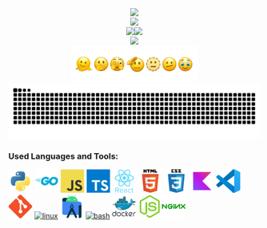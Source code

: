 <div align="center"><img src="https://github-readme-stats.vercel.app/api?username=whonion&amp;show_icons=true&amp;theme=lightowl)"/></br><img src="https://github-readme-streak-stats.herokuapp.com?user=whonion&amp;theme=lightowl&amp;date_format=M%20j%5B%2C%20Y%5D"/></br><img src="https://github-profile-summary-cards.vercel.app/api/cards/most-commit-language?username=whonion&theme=transparent"/><img src="https://github-profile-summary-cards.vercel.app/api/cards/repos-per-language?username=whonion&theme=transparent"/></br><img src="https://komarev.com/ghpvc/?username=whonion&color=brightgreen" height="50"/></br><img src="https://raw.githubusercontent.com/whonion/whonion/main/emoji_back.png" width="50%" height="50%"/></div>
<img src="https://github.com/whonion/whonion/blob/output/github-contribution-grid-snake.svg">
<h3 align="left">Used Languages and Tools:</h3>
<p align="left"><a title="Python" href="https://python.org/" target="_blank"><img src="https://raw.githubusercontent.com/devicons/devicon/master/icons/python/python-original.svg" alt="python" width="48" height="48" /></a>&nbsp;<a title="GoLang" href="https://go.dev" target="_blank" rel="noreferrer"><img src="https://raw.githubusercontent.com/devicons/devicon/master/icons/go/go-original-wordmark.svg" alt="go" width="48" height="48" /></a>&nbsp;<a title="JavaScript" href="https://developer.mozilla.org/en-US/docs/Web/JavaScript" target="_blank" rel="noreferrer"><img src="https://raw.githubusercontent.com/devicons/devicon/master/icons/javascript/javascript-original.svg" alt="javascript" width="48" height="48" /></a>&nbsp;<a title="TypeScript" href="https://typescriptlang.org/" target="_blank" rel="noreferrer"><img src="https://raw.githubusercontent.com/devicons/devicon/master/icons/typescript/typescript-original.svg" alt="typescript" width="48" height="48" /></a>&nbsp;<a href="https://reactjs.org/" target="_blank" rel="noopener noreferrer"><img src="https://raw.githubusercontent.com/devicons/devicon/master/icons/react/react-original-wordmark.svg" alt="react" width="48" height="48" /></a>&nbsp;<a href="https://www.w3.org/html/" target="_blank" rel="noopener noreferrer"><img src="https://raw.githubusercontent.com/devicons/devicon/master/icons/html5/html5-original-wordmark.svg" alt="html5" width="48" height="48" /></a>&nbsp;<a href="https://www.w3schools.com/css/" target="_blank" rel="noopener noreferrer"><img src="https://raw.githubusercontent.com/devicons/devicon/master/icons/css3/css3-original-wordmark.svg" alt="css3" width="48" height="48" /></a>&nbsp;<a title="Kotlin" href="https://kotlinlang.org/" target="_blank" rel="noreferrer"><img src="https://raw.githubusercontent.com/devicons/devicon/master/icons/kotlin/kotlin-original.svg" alt="kotlin" width="48" height="48" /></a>&nbsp;<a title="VCCode" href="https://code.visualstudio.com/" target="_blank"><img src="https://raw.githubusercontent.com/devicons/devicon/master/icons/vscode/vscode-original.svg" alt="vccode" width="48" height="48" /></a>&nbsp;<a title="Git" href="https://git-scm.com/" target="_blank"><img src="https://raw.githubusercontent.com/devicons/devicon/master/icons/git/git-original.svg" alt="Git" width="48" height="48" /></a>&nbsp;<a title="Linux" href="https://linux.org/" target="_blank" rel="noopener noreferrer"><img src="https://avatars.githubusercontent.com/u/4604537?s=64&amp;v=4" alt="linux" width="48" height="48" /></a>&nbsp;<a title="Android Studio" href="https://developer.android.com/studio" target="_blank" rel="noreferrer"><img src="https://raw.githubusercontent.com/devicons/devicon/master/icons/androidstudio/androidstudio-original.svg" alt="Android Studio" width="48" height="48" /></a>&nbsp;<a title="Shell" href="https://www.gnu.org/software/bash/" target="_blank" rel="noreferrer"><img src="https://www.vectorlogo.zone/logos/gnu_bash/gnu_bash-icon.svg" alt="bash" width="48" height="48" /></a> <a title="Docker" href="https://docker.com/" target="_blank" rel="noreferrer"><img src="https://raw.githubusercontent.com/devicons/devicon/master/icons/docker/docker-original-wordmark.svg" alt="docker" width="48" height="48" /></a>&nbsp;<a title="NodeJS" href="https://nodejs.org" target="_blank" rel="noreferrer"><img src="https://raw.githubusercontent.com/devicons/devicon/master/icons/nodejs/nodejs-original.svg" alt="nodejs" width="48" height="48" /></a><a title="NGINX" href="https://nginx.org/" target="_blank" rel="noopener noreferrer"><img src="https://raw.githubusercontent.com/devicons/devicon/master/icons/nginx/nginx-original.svg" alt="nginx" width="48" height="48" /></a></p>


[card-profile]: https://github-profile-summary-cards.vercel.app/api/cards/profile-details?username=whonion&theme=transparent
[profile-stats]: https://github-profile-summary-cards.vercel.app/api/cards/stats?username=whonion&theme=transparent
[langs-by-commits]: https://github-profile-summary-cards.vercel.app/api/cards/most-commit-language?username=whonion&theme=transparent
[langs-by-repos]: https://github-profile-summary-cards.vercel.app/api/cards/repos-per-language?username=whonion&theme=transparent
[day-commits]: https://github-profile-summary-cards.vercel.app/api/cards/productive-time?username=whonion&theme=transparent
[user-stats]: https://github-readme-stats.vercel.app/api?username=whonion&amp;show_icons=true&amp;theme=lightowl
[users-streak]: https://github-readme-streak-stats.herokuapp.com?user=whonion&amp;theme=lightowl&amp;date_format=M%20j%5B%2C%20Y%5D
[used-langs]: https://github-readme-stats.vercel.app/api/top-langs/?username=whonion&amp;layout=compact&amp;theme=lightowl
[snake]: https://github.com/whonion/whonion/blob/output/github-contribution-grid-snake.svg
[wellcome]: https://readme-typing-svg.herokuapp.com/?color=%2336BCF7&lines=Computer+science+student
